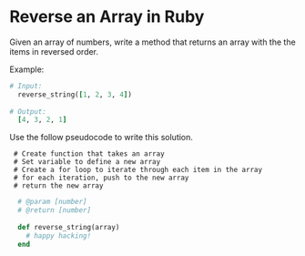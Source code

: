 # Reverse an Array in Ruby 

Given an array of numbers, write a method that returns an array with the the items in reversed order. 

Example: 

```ruby
# Input:
  reverse_string([1, 2, 3, 4])
    
# Output:
  [4, 3, 2, 1]
```

Use the follow pseudocode to write this solution.

```
 # Create function that takes an array
 # Set variable to define a new array
 # Create a for loop to iterate through each item in the array
 # for each iteration, push to the new array
 # return the new array 
```


```ruby
  # @param [number]
  # @return [number]
  
  def reverse_string(array)
    # happy hacking!
  end 

```
